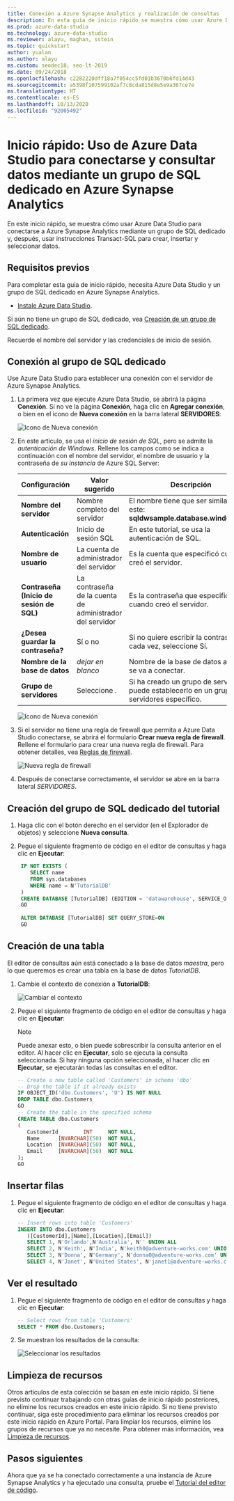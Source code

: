 ```yaml
---
title: Conexión a Azure Synapse Analytics y realización de consultas
description: En esta guía de inicio rápido se muestra cómo usar Azure Data Studio para conectarse a Azure Synapse Analytics mediante un grupo de SQL dedicado, y ejecutar una consulta.
ms.prod: azure-data-studio
ms.technology: azure-data-studio
ms.reviewer: alayu, maghan, sstein
ms.topic: quickstart
author: yualan
ms.author: alayu
ms.custom: seodec18; seo-lt-2019
ms.date: 09/24/2018
ms.openlocfilehash: c2282220dff18a7f054cc5fd01b3670b6fd14d43
ms.sourcegitcommit: a5398f107599102af7c8cda815d8e5e9a367ce7e
ms.translationtype: HT
ms.contentlocale: es-ES
ms.lasthandoff: 10/13/2020
ms.locfileid: "92005492"
---
```

# <a name="quickstart-use-azure-data-studio-to-connect-and-query-data-using-dedicated-sql-pool-in-azure-synapse-analytics"></a>Inicio rápido: Uso de Azure Data Studio para conectarse y consultar datos mediante un grupo de SQL dedicado en Azure Synapse Analytics

En este inicio rápido, se muestra cómo usar Azure Data Studio para conectarse a Azure Synapse Analytics mediante un grupo de SQL dedicado y, después, usar instrucciones Transact-SQL para crear, insertar y seleccionar datos. 

## <a name="prerequisites"></a>Requisitos previos
Para completar esta guía de inicio rápido, necesita Azure Data Studio y un grupo de SQL dedicado en Azure Synapse Analytics.

- [Instale Azure Data Studio](./download-azure-data-studio.md?view=sql-server-ver15).

Si aún no tiene un grupo de SQL dedicado, vea [Creación de un grupo de SQL dedicado](/azure/sql-data-warehouse/sql-data-warehouse-get-started-provision).

Recuerde el nombre del servidor y las credenciales de inicio de sesión.


## <a name="connect-to-your-dedicated-sql-pool"></a>Conexión al grupo de SQL dedicado

Use Azure Data Studio para establecer una conexión con el servidor de Azure Synapse Analytics.

1. La primera vez que ejecute Azure Data Studio, se abrirá la página **Conexión**. Si no ve la página **Conexión**, haga clic en **Agregar conexión**, o bien en el icono de **Nueva conexión** en la barra lateral **SERVIDORES**:
   
   ![Icono de Nueva conexión](media/quickstart-sql-dw/new-connection-icon.png)

2. En este artículo, se usa el *inicio de sesión de SQL*, pero se admite la *autenticación de Windows*. Rellene los campos como se indica a continuación con el nombre del servidor, el nombre de usuario y la contraseña de *su instancia* de Azure SQL Server:

   | Configuración       | Valor sugerido | Descripción |
   | ------------ | ------------------ | ------------------------------------------------- | 
   | **Nombre del servidor** | Nombre completo del servidor | El nombre tiene que ser similar a este: **sqldwsample.database.windows.net** |
   | **Autenticación** | Inicio de sesión SQL| En este tutorial, se usa la autenticación de SQL. |
   | **Nombre de usuario** | La cuenta de administrador del servidor | Es la cuenta que especificó cuando creó el servidor. |
   | **Contraseña (Inicio de sesión de SQL)** | La contraseña de la cuenta de administrador del servidor | Es la contraseña que especificó cuando creó el servidor. |
   | **¿Desea guardar la contraseña?** | Sí o no | Si no quiere escribir la contraseña cada vez, seleccione Sí. |
   | **Nombre de la base de datos** | *dejar en blanco* | Nombre de la base de datos a la que se va a conectar. |
   | **Grupo de servidores** | Seleccione <Default>. | Si ha creado un grupo de servidores, puede establecerlo en un grupo de servidores específico. | 

   ![Icono de Nueva conexión](media/quickstart-sql-dw/new-connection-screen.png) 

3. Si el servidor no tiene una regla de firewall que permita a Azure Data Studio conectarse, se abrirá el formulario **Crear nueva regla de firewall**. Rellene el formulario para crear una nueva regla de firewall. Para obtener detalles, vea [Reglas de firewall](/azure/sql-database/sql-database-firewall-configure).

   ![Nueva regla de firewall](media/quickstart-sql-dw/firewall.png)  

4. Después de conectarse correctamente, el servidor se abre en la barra lateral *SERVIDORES*.

## <a name="create-the-tutorial-dedicated-sql-pool"></a>Creación del grupo de SQL dedicado del tutorial
1. Haga clic con el botón derecho en el servidor (en el Explorador de objetos) y seleccione **Nueva consulta**.

1. Pegue el siguiente fragmento de código en el editor de consultas y haga clic en **Ejecutar**:

   ```sql
    IF NOT EXISTS (
       SELECT name
       FROM sys.databases
       WHERE name = N'TutorialDB'
    )
    CREATE DATABASE [TutorialDB] (EDITION = 'datawarehouse', SERVICE_OBJECTIVE='DW100');
    GO  
    
    ALTER DATABASE [TutorialDB] SET QUERY_STORE=ON
    GO
   ```


## <a name="create-a-table"></a>Creación de una tabla

El editor de consultas aún está conectado a la base de datos *maestra*, pero lo que queremos es crear una tabla en la base de datos *TutorialDB*. 

1. Cambie el contexto de conexión a **TutorialDB**:

   ![Cambiar el contexto](media/quickstart-sql-database/change-context.png)


1. Pegue el siguiente fragmento de código en el editor de consultas y haga clic en **Ejecutar**:

   > [!NOTE]
   > Puede anexar esto, o bien puede sobrescribir la consulta anterior en el editor. Al hacer clic en **Ejecutar**, solo se ejecuta la consulta seleccionada. Si hay ninguna opción seleccionada, al hacer clic en **Ejecutar**, se ejecutarán todas las consultas en el editor.

   ```sql
   -- Create a new table called 'Customers' in schema 'dbo'
   -- Drop the table if it already exists
   IF OBJECT_ID('dbo.Customers', 'U') IS NOT NULL
   DROP TABLE dbo.Customers
   GO
   -- Create the table in the specified schema
   CREATE TABLE dbo.Customers
   (
      CustomerId        INT     NOT NULL,
      Name      [NVARCHAR](50)  NOT NULL,
      Location  [NVARCHAR](50)  NOT NULL,
      Email     [NVARCHAR](50)  NOT NULL
   );
   GO
   ```


## <a name="insert-rows"></a>Insertar filas

1. Pegue el siguiente fragmento de código en el editor de consultas y haga clic en **Ejecutar**:

   ```sql
   -- Insert rows into table 'Customers'
   INSERT INTO dbo.Customers
      ([CustomerId],[Name],[Location],[Email])
      SELECT 1, N'Orlando',N'Australia', N'' UNION ALL
      SELECT 2, N'Keith', N'India', N'keith0@adventure-works.com' UNION ALL
      SELECT 3, N'Donna', N'Germany', N'donna0@adventure-works.com' UNION ALL
      SELECT 4, N'Janet', N'United States', N'janet1@adventure-works.com'
   ```


## <a name="view-the-result"></a>Ver el resultado
1. Pegue el siguiente fragmento de código en el editor de consultas y haga clic en **Ejecutar**:

   ```sql
   -- Select rows from table 'Customers'
   SELECT * FROM dbo.Customers;
   ```

1. Se muestran los resultados de la consulta:

   ![Seleccionar los resultados](media/quickstart-sql-dw/select-results.png)


## <a name="clean-up-resources"></a>Limpieza de recursos

Otros artículos de esta colección se basan en este inicio rápido. Si tiene previsto continuar trabajando con otras guías de inicio rápido posteriores, no elimine los recursos creados en este inicio rápido. Si no tiene previsto continuar, siga este procedimiento para eliminar los recursos creados por este inicio rápido en Azure Portal.
Para limpiar los recursos, elimine los grupos de recursos que ya no necesite. Para obtener más información, vea [Limpieza de recursos](/azure/sql-database/sql-database-get-started-portal#clean-up-resources).


## <a name="next-steps"></a>Pasos siguientes

Ahora que ya se ha conectado correctamente a una instancia de Azure Synapse Analytics y ha ejecutado una consulta, pruebe el [Tutorial del editor de código](tutorial-sql-editor.md).